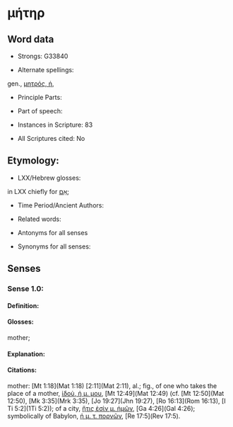 # μήτηρ

<!-- Status: S2=NeedsEdits -->
<!-- Lexica used for edits:   -->

## Word data

* Strongs: G33840

* Alternate spellings:

gen., [μητρός, ἡ](),

* Principle Parts: 


* Part of speech: 


* Instances in Scripture: 83

* All Scriptures cited: No

## Etymology: 


* LXX/Hebrew glosses: 

in LXX chiefly for [אֵם](//en-uhl/H0517);

* Time Period/Ancient Authors: 


* Related words: 

* Antonyms for all senses

* Synonyms for all senses: 


## Senses 


### Sense  1.0: 

#### Definition: 

#### Glosses: 

mother; 

#### Explanation: 


#### Citations: 

mother: [Mt 1:18](Mat 1:18) [2:11](Mat 2:11), al.; fig., of one who takes the place of a mother, [ἰδοὺ, ἡ μ. μου](), [Mt 12:49](Mat 12:49) (cf. [Mt 12:50](Mat 12:50), [Mk 3:35](Mrk 3:35), [Jo 19:27](Jhn 19:27), [Ro 16:13](Rom 16:13), [I Ti 5:2](1Ti 5:2)); of a city, [ἥτις ἐσὶν μ. ἡμῶν](), [Ga 4:26](Gal 4:26); symbolically of Babylon, [ἡ μ. τ. πορνῶν](), [Re 17:5](Rev 17:5).
